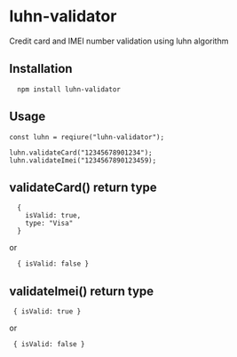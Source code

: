 # luhn-validator
Credit card and IMEI number validation using luhn algorithm

## Installation
      npm install luhn-validator
  
## Usage
    const luhn = reqiure("luhn-validator");
      
    luhn.validateCard("12345678901234");
    luhn.validateImei("1234567890123459);

## validateCard() return type
      {
        isValid: true,
        type: "Visa"
      }
  or

      { isValid: false }

  

## validateImei() return type
     { isValid: true }
 or

     { isValid: false }
     
